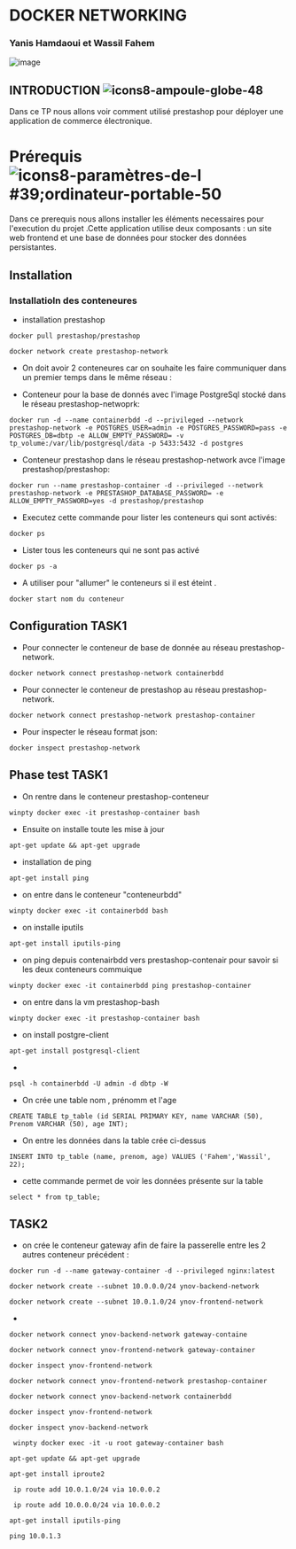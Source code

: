 # DOCKER NETWORKING

### Yanis Hamdaoui et Wassil Fahem
  ![image](https://github.com/Ynshmd/DOCKER-TP/assets/118398845/55f3b021-df6e-413b-8909-b2be8c7485c8)



## INTRODUCTION ![icons8-ampoule-globe-48](https://user-images.githubusercontent.com/118398845/214812403-1cdb1c93-4937-4550-89cd-e32e7aee91eb.png)



Dans ce TP nous allons voir comment utilisé prestashop pour déployer une application de commerce électronique.



# Prérequis  ![icons8-paramètres-de-l #39;ordinateur-portable-50](https://user-images.githubusercontent.com/118398845/214807221-e5cd379a-5e09-4045-a6ec-bc2588691783.png)



Dans ce prerequis nous allons installer les éléments necessaires pour l'execution du projet .Cette application utilise deux composants : un site web frontend et une base de données pour stocker des données persistantes.

## Installation 

### Installatioln des conteneures 

- installation prestashop
``````
docker pull prestashop/prestashop
``````

``````
docker network create prestashop-network
``````

- On doit avoir 2 conteneures car on souhaite les faire communiquer dans un premier temps dans le même réseau :

- Conteneur pour la base de donnés avec l'image PostgreSql stocké dans le réseau prestashop-netwoprk:
  
````
docker run -d --name containerbdd -d --privileged --network prestashop-network -e POSTGRES_USER=admin -e POSTGRES_PASSWORD=pass -e POSTGRES_DB=dbtp -e ALLOW_EMPTY_PASSWORD= -v tp_volume:/var/lib/postgresql/data -p 5433:5432 -d postgres
````

- Conteneur prestashop dans le réseau prestashop-network avce l'image prestashop/prestashop:

``````
docker run --name prestashop-container -d --privileged --network prestashop-network -e PRESTASHOP_DATABASE_PASSWORD= -e ALLOW_EMPTY_PASSWORD=yes -d prestashop/prestashop
``````

- Executez cette commande pour lister les conteneurs qui sont activés: 

``````
docker ps
``````

- Lister tous les conteneurs qui ne sont pas activé 

``````
docker ps -a
``````

- A utiliser pour "allumer" le conteneurs si il est éteint . 

`````
docker start nom du conteneur
``````


## Configuration TASK1

- Pour connecter le conteneur de base de donnée au réseau prestashop-network. 

````
docker network connect prestashop-network containerbdd
````

- Pour connecter le conteneur de prestashop au réseau prestashop-network. 
````
docker network connect prestashop-network prestashop-container
````

- Pour inspecter le réseau format json: 

````
docker inspect prestashop-network
````


## Phase test TASK1

- On rentre dans le conteneur prestashop-conteneur

````
winpty docker exec -it prestashop-container bash
````

- Ensuite on installe toute les mise à jour 
````
apt-get update && apt-get upgrade
````

- installation de ping 
````
apt-get install ping
````

- on entre dans le conteneur "conteneurbdd"
````
winpty docker exec -it containerbdd bash
````

- on installe iputils 
````
apt-get install iputils-ping
````

- on ping  depuis contenairbdd vers prestashop-contenair pour savoir si les deux conteneurs commuique 
````
winpty docker exec -it containerbdd ping prestashop-container
````

- on entre dans la vm prestashop-bash 
````
winpty docker exec -it prestashop-container bash
````

- on install postgre-client
````
apt-get install postgresql-client
````

- 
````
psql -h containerbdd -U admin -d dbtp -W
````

- On crée une table nom , prénomm et l'age 
````
CREATE TABLE tp_table (id SERIAL PRIMARY KEY, name VARCHAR (50), Prenom VARCHAR (50), age INT);
````

- On entre les données dans la table crée ci-dessus 
````
INSERT INTO tp_table (name, prenom, age) VALUES ('Fahem','Wassil', 22);
````

- cette commande permet de voir les données présente sur la table 
````
select * from tp_table;
````

## TASK2

- on crée le conteneur gateway afin de faire la passerelle entre les 2 autres conteneur précédent : 
````
docker run -d --name gateway-container -d --privileged nginx:latest
````

````
docker network create --subnet 10.0.0.0/24 ynov-backend-network
````

````
docker network create --subnet 10.0.1.0/24 ynov-frontend-network
````

- 
````
docker network connect ynov-backend-network gateway-containe
````


````
docker network connect ynov-frontend-network gateway-container
````

````
docker inspect ynov-frontend-network
````

````
docker network connect ynov-frontend-network prestashop-container
````

````
docker network connect ynov-backend-network containerbdd
````

````
docker inspect ynov-frontend-network
````

````
docker inspect ynov-backend-network
````

````
 winpty docker exec -it -u root gateway-container bash
````


````
apt-get update && apt-get upgrade
````



````
apt-get install iproute2
````



````
 ip route add 10.0.1.0/24 via 10.0.0.2
````

````
 ip route add 10.0.0.0/24 via 10.0.0.2
````

````
apt-get install iputils-ping
````

````
ping 10.0.1.3
````


